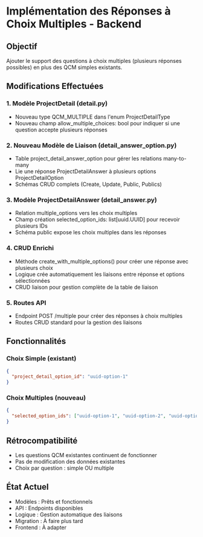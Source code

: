 # Implémentation des Réponses à Choix Multiples - Backend

## Objectif
Ajouter le support des questions à choix multiples (plusieurs réponses possibles) en plus des QCM simples existants.

## Modifications Effectuées

### 1. Modèle ProjectDetail (detail.py)
- Nouveau type QCM_MULTIPLE dans l'enum ProjectDetailType
- Nouveau champ allow_multiple_choices: bool pour indiquer si une question accepte plusieurs réponses

### 2. Nouveau Modèle de Liaison (detail_answer_option.py)
- Table project_detail_answer_option pour gérer les relations many-to-many
- Lie une réponse ProjectDetailAnswer à plusieurs options ProjectDetailOption
- Schémas CRUD complets (Create, Update, Public, Publics)

### 3. Modèle ProjectDetailAnswer (detail_answer.py)
- Relation multiple_options vers les choix multiples
- Champ création selected_option_ids: list[uuid.UUID] pour recevoir plusieurs IDs
- Schéma public expose les choix multiples dans les réponses

### 4. CRUD Enrichi
- Méthode create_with_multiple_options() pour créer une réponse avec plusieurs choix
- Logique crée automatiquement les liaisons entre réponse et options sélectionnées
- CRUD liaison pour gestion complète de la table de liaison

### 5. Routes API
- Endpoint POST /multiple pour créer des réponses à choix multiples
- Routes CRUD standard pour la gestion des liaisons

## Fonctionnalités

### Choix Simple (existant)
```json
{
  "project_detail_option_id": "uuid-option-1"
}
```

### Choix Multiples (nouveau)
```json
{
  "selected_option_ids": ["uuid-option-1", "uuid-option-2", "uuid-option-3"]
}
```

## Rétrocompatibilité
- Les questions QCM existantes continuent de fonctionner
- Pas de modification des données existantes
- Choix par question : simple OU multiple

## État Actuel
- Modèles : Prêts et fonctionnels
- API : Endpoints disponibles
- Logique : Gestion automatique des liaisons
- Migration : À faire plus tard
- Frontend : À adapter
